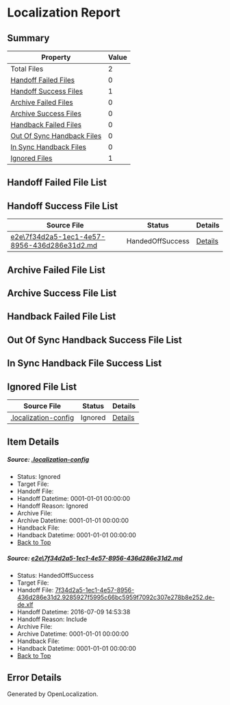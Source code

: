 # <a name='report-top'></a> Localization Report

## Summary
 Property | Value 
 -------- | ----- 
 Total Files | 2
[ Handoff Failed Files ](#handoff-failed-list)| 0
[ Handoff Success Files ](#handoff-success-list)| 1
[ Archive Failed Files ](#archive-failed-list)| 0
[ Archive Success Files ](#archive-success-list)| 0
[ Handback Failed Files ](#handback-failed-list)| 0
[ Out Of Sync Handback Files ](#outofsync-handback-success-list)| 0
[ In Sync Handback Files ](#insync-handback-success-list)| 0
[ Ignored Files ](#ignored-list)| 1

## <a name='handoff-failed-list'></a> Handoff Failed File List

## <a name='handoff-success-list'></a> Handoff Success File List
 Source File | Status | Details 
 ----------- | ------ | ------- 
 [e2e\7f34d2a5-1ec1-4e57-8956-436d286e31d2.md](https://github.com/OpenLocalizationTestOrg/oltest/blob/77ab23774b6c28f3a15472f1fbd6badc7062a851/e2e/7f34d2a5-1ec1-4e57-8956-436d286e31d2.md) | HandedOffSuccess | [Details](#46467c49c22cce84047ed52d6734051cfe70660d1)

## <a name='archive-failed-list'></a> Archive Failed File List

## <a name='archive-success-list'></a> Archive Success File List

## <a name='handback-failed-list'></a> Handback Failed File List

## <a name='outofsync-handback-success-list'></a> Out Of Sync Handback Success File List

## <a name='insync-handback-success-list'></a> In Sync Handback File Success List

## <a name='ignored-list'></a> Ignored File List
 Source File | Status | Details 
 ----------- | ------ | ------- 
 [.localization-config](https://github.com/OpenLocalizationTestOrg/oltest/blob/77ab23774b6c28f3a15472f1fbd6badc7062a851/.localization-config) | Ignored | [Details](#3d4f252ac210baf56311d7e97dcc2db10974dbd20)

## Item Details
##### <a name='3d4f252ac210baf56311d7e97dcc2db10974dbd20'></a> Source: [.localization-config](https://github.com/OpenLocalizationTestOrg/oltest/blob/77ab23774b6c28f3a15472f1fbd6badc7062a851/.localization-config)
* Status: Ignored
* Target File: 
* Handoff File: 
* Handoff Datetime: 0001-01-01 00:00:00
* Handoff Reason: Ignored
* Archive File: 
* Archive Datetime: 0001-01-01 00:00:00
* Handback File: 
* Handback Datetime: 0001-01-01 00:00:00
* [Back to Top](#report-top)

##### <a name='46467c49c22cce84047ed52d6734051cfe70660d1'></a> Source: [e2e\7f34d2a5-1ec1-4e57-8956-436d286e31d2.md](https://github.com/OpenLocalizationTestOrg/oltest/blob/77ab23774b6c28f3a15472f1fbd6badc7062a851/e2e/7f34d2a5-1ec1-4e57-8956-436d286e31d2.md)
* Status: HandedOffSuccess
* Target File: 
* Handoff File: [7f34d2a5-1ec1-4e57-8956-436d286e31d2.9285927f5995c66bc5959f7092c307e278b8e252.de-de.xlf](https://github.com/OpenLocalizationTestOrg/olhandoff-e2e/blob/76aa10e72cd9a103cedff39cde2fd1a789f4cb50/ol-handoff/OpenLocalizationTestOrg/oltest-dede-fly/ci/ht/7f34d2a5-1ec1-4e57-8956-436d286e31d2.9285927f5995c66bc5959f7092c307e278b8e252.de-de.xlf)
* Handoff Datetime: 2016-07-09 14:53:38
* Handoff Reason: Include
* Archive File: 
* Archive Datetime: 0001-01-01 00:00:00
* Handback File: 
* Handback Datetime: 0001-01-01 00:00:00
* [Back to Top](#report-top)


## Error Details

Generated by OpenLocalization.
